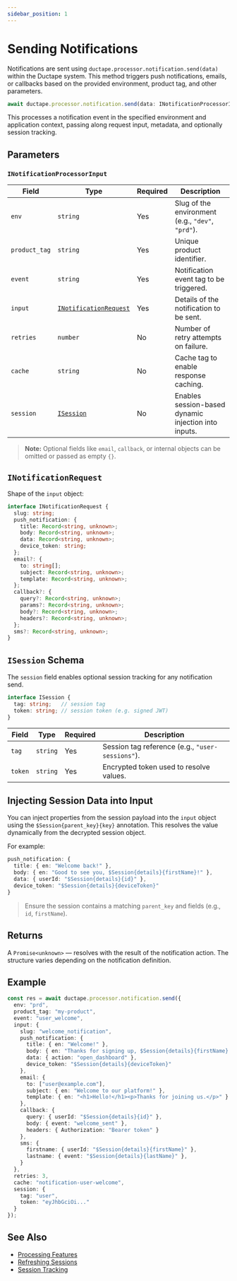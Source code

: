 ```yaml
---
sidebar_position: 1
---
```


# Sending Notifications

Notifications are sent using `ductape.processor.notification.send(data)` within the Ductape system. This method triggers push notifications, emails, or callbacks based on the provided environment, product tag, and other parameters.

```ts
await ductape.processor.notification.send(data: INotificationProcessorInput)
```

This processes a notification event in the specified environment and application context, passing along request input, metadata, and optionally session tracking.


## Parameters

### `INotificationProcessorInput`

| Field         | Type                        | Required | Description                                          |
| ------------- | --------------------------- | -------- | ---------------------------------------------------- |
| `env`         | `string`                    | Yes      | Slug of the environment (e.g., `"dev"`, `"prd"`).   |
| `product_tag` | `string`                    | Yes      | Unique product identifier.                           |
| `event`       | `string`                    | Yes      | Notification event tag to be triggered.              |
| `input`       | [`INotificationRequest`](#inotificationrequest) | Yes | Details of the notification to be sent.              |
| `retries`     | `number`                    | No       | Number of retry attempts on failure.                 |
| `cache`       | `string`                    | No       | Cache tag to enable response caching.                |
| `session`     | [`ISession`](#isession-schema) | No   | Enables session-based dynamic injection into inputs. |

> **Note:** Optional fields like `email`, `callback`, or internal objects can be omitted or passed as empty `{}`.


## `INotificationRequest`

Shape of the `input` object:

```ts
interface INotificationRequest {
  slug: string;
  push_notification: {
    title: Record<string, unknown>;
    body: Record<string, unknown>;
    data: Record<string, unknown>;
    device_token: string;
  };
  email?: {
    to: string[];
    subject: Record<string, unknown>;
    template: Record<string, unknown>;
  };
  callback?: {
    query?: Record<string, unknown>;
    params?: Record<string, unknown>;
    body?: Record<string, unknown>;
    headers?: Record<string, unknown>;
  };
  sms?: Record<string, unknown>;
}
```


## `ISession` Schema

The `session` field enables optional session tracking for any notification send.

```ts
interface ISession {
  tag: string;   // session tag
  token: string; // session token (e.g. signed JWT)
}
```

| Field   | Type     | Required | Description                                   |
| ------- | -------- | -------- | --------------------------------------------- |
| `tag`   | `string` | Yes      | Session tag reference (e.g., `"user-sessions"`). |
| `token` | `string` | Yes      | Encrypted token used to resolve values.       |


## Injecting Session Data into Input

You can inject properties from the session payload into the `input` object using the `$Session{parent_key}{key}` annotation. This resolves the value dynamically from the decrypted session object.

For example:

```ts
push_notification: {
  title: { en: "Welcome back!" },
  body: { en: "Good to see you, $Session{details}{firstName}!" },
  data: { userId: "$Session{details}{id}" },
  device_token: "$Session{details}{deviceToken}"
}
```

> Ensure the session contains a matching `parent_key` and fields (e.g., `id`, `firstName`).


## Returns

A `Promise<unknown>` — resolves with the result of the notification action. The structure varies depending on the notification definition.


## Example

```ts
const res = await ductape.processor.notification.send({
  env: "prd",
  product_tag: "my-product",
  event: "user_welcome",
  input: {
    slug: "welcome_notification",
    push_notification: {
      title: { en: "Welcome!" },
      body: { en: "Thanks for signing up, $Session{details}{firstName}!" },
      data: { action: "open_dashboard" },
      device_token: "$Session{details}{deviceToken}"
    },
    email: {
      to: ["user@example.com"],
      subject: { en: "Welcome to our platform!" },
      template: { en: "<h1>Hello!</h1><p>Thanks for joining us.</p>" }
    },
    callback: {
      query: { userId: "$Session{details}{id}" },
      body: { event: "welcome_sent" },
      headers: { Authorization: "Bearer token" }
    },
    sms: {
      firstname: { userId: "$Session{details}{firstName}" },
      lastname: { event: "$Session{details}{lastName}" },
    }
  },
  retries: 3,
  cache: "notification-user-welcome",
  session: {
    tag: "user",
    token: "eyJhbGciOi..."
  }
});
```


## See Also

* [Processing Features](../features)
* [Refreshing Sessions](../sessions/refreshing)
* [Session Tracking](../sessions)
